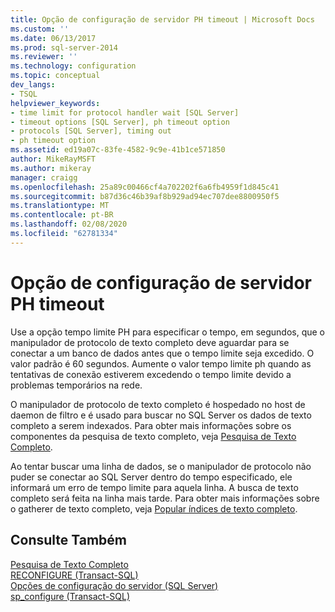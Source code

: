 ```yaml
---
title: Opção de configuração de servidor PH timeout | Microsoft Docs
ms.custom: ''
ms.date: 06/13/2017
ms.prod: sql-server-2014
ms.reviewer: ''
ms.technology: configuration
ms.topic: conceptual
dev_langs:
- TSQL
helpviewer_keywords:
- time limit for protocol handler wait [SQL Server]
- timeout options [SQL Server], ph timeout option
- protocols [SQL Server], timing out
- ph timeout option
ms.assetid: ed19a07c-83fe-4582-9c9e-41b1ce571850
author: MikeRayMSFT
ms.author: mikeray
manager: craigg
ms.openlocfilehash: 25a89c00466cf4a702202f6a6fb4959f1d845c41
ms.sourcegitcommit: b87d36c46b39af8b929ad94ec707dee8800950f5
ms.translationtype: MT
ms.contentlocale: pt-BR
ms.lasthandoff: 02/08/2020
ms.locfileid: "62781334"
---
```

# <a name="ph-timeout-server-configuration-option"></a>Opção de configuração de servidor PH timeout
  Use a opção tempo limite PH para especificar o tempo, em segundos, que o manipulador de protocolo de texto completo deve aguardar para se conectar a um banco de dados antes que o tempo limite seja excedido. O valor padrão é 60 segundos. Aumente o valor tempo limite ph quando as tentativas de conexão estiverem excedendo o tempo limite devido a problemas temporários na rede.  
  
 O manipulador de protocolo de texto completo é hospedado no host de daemon de filtro e é usado para buscar no SQL Server os dados de texto completo a serem indexados. Para obter mais informações sobre os componentes da pesquisa de texto completo, veja [Pesquisa de Texto Completo](../../relational-databases/search/full-text-search.md).  
  
 Ao tentar buscar uma linha de dados, se o manipulador de protocolo não puder se conectar ao SQL Server dentro do tempo especificado, ele informará um erro de tempo limite para aquela linha. A busca de texto completo será feita na linha mais tarde. Para obter mais informações sobre o gatherer de texto completo, veja [Popular índices de texto completo](../../relational-databases/indexes/indexes.md).  
  
## <a name="see-also"></a>Consulte Também  
 [Pesquisa de Texto Completo](../../relational-databases/search/full-text-search.md)   
 [RECONFIGURE &#40;Transact-SQL&#41;](/sql/t-sql/language-elements/reconfigure-transact-sql)   
 [Opções de configuração do servidor &#40;SQL Server&#41;](server-configuration-options-sql-server.md)   
 [sp_configure &#40;Transact-SQL&#41;](/sql/relational-databases/system-stored-procedures/sp-configure-transact-sql)  
  
  
